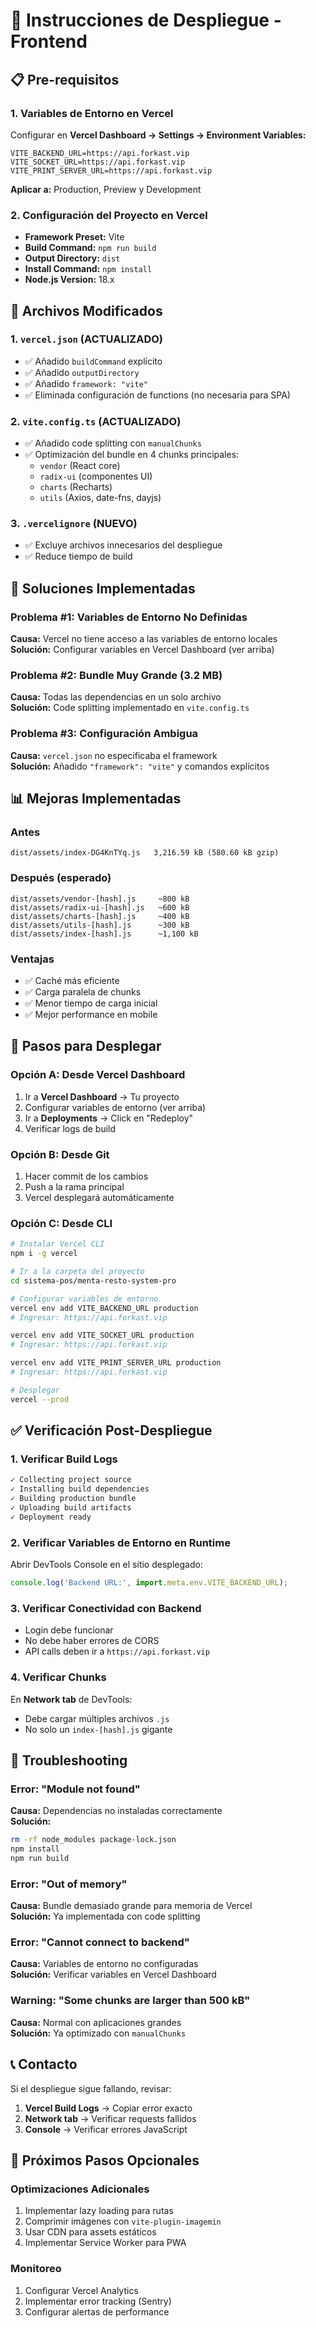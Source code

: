 # 🚀 Instrucciones de Despliegue - Frontend

## 📋 Pre-requisitos

### 1. Variables de Entorno en Vercel

Configurar en **Vercel Dashboard → Settings → Environment Variables:**

```env
VITE_BACKEND_URL=https://api.forkast.vip
VITE_SOCKET_URL=https://api.forkast.vip
VITE_PRINT_SERVER_URL=https://api.forkast.vip
```

**Aplicar a:** Production, Preview y Development

### 2. Configuración del Proyecto en Vercel

- **Framework Preset:** Vite
- **Build Command:** `npm run build`
- **Output Directory:** `dist`
- **Install Command:** `npm install`
- **Node.js Version:** 18.x

## 🔧 Archivos Modificados

### 1. `vercel.json` (ACTUALIZADO)
- ✅ Añadido `buildCommand` explícito
- ✅ Añadido `outputDirectory`
- ✅ Añadido `framework: "vite"`
- ✅ Eliminada configuración de functions (no necesaria para SPA)

### 2. `vite.config.ts` (ACTUALIZADO)
- ✅ Añadido code splitting con `manualChunks`
- ✅ Optimización del bundle en 4 chunks principales:
  - `vendor` (React core)
  - `radix-ui` (componentes UI)
  - `charts` (Recharts)
  - `utils` (Axios, date-fns, dayjs)

### 3. `.vercelignore` (NUEVO)
- ✅ Excluye archivos innecesarios del despliegue
- ✅ Reduce tiempo de build

## 🎯 Soluciones Implementadas

### Problema #1: Variables de Entorno No Definidas
**Causa:** Vercel no tiene acceso a las variables de entorno locales  
**Solución:** Configurar variables en Vercel Dashboard (ver arriba)

### Problema #2: Bundle Muy Grande (3.2 MB)
**Causa:** Todas las dependencias en un solo archivo  
**Solución:** Code splitting implementado en `vite.config.ts`

### Problema #3: Configuración Ambigua
**Causa:** `vercel.json` no especificaba el framework  
**Solución:** Añadido `"framework": "vite"` y comandos explícitos

## 📊 Mejoras Implementadas

### Antes
```
dist/assets/index-DG4KnTYq.js   3,216.59 kB (580.60 kB gzip)
```

### Después (esperado)
```
dist/assets/vendor-[hash].js     ~800 kB
dist/assets/radix-ui-[hash].js   ~600 kB
dist/assets/charts-[hash].js     ~400 kB
dist/assets/utils-[hash].js      ~300 kB
dist/assets/index-[hash].js      ~1,100 kB
```

### Ventajas
- ✅ Caché más eficiente
- ✅ Carga paralela de chunks
- ✅ Menor tiempo de carga inicial
- ✅ Mejor performance en mobile

## 🚀 Pasos para Desplegar

### Opción A: Desde Vercel Dashboard
1. Ir a **Vercel Dashboard** → Tu proyecto
2. Configurar variables de entorno (ver arriba)
3. Ir a **Deployments** → Click en "Redeploy"
4. Verificar logs de build

### Opción B: Desde Git
1. Hacer commit de los cambios
2. Push a la rama principal
3. Vercel desplegará automáticamente

### Opción C: Desde CLI
```bash
# Instalar Vercel CLI
npm i -g vercel

# Ir a la carpeta del proyecto
cd sistema-pos/menta-resto-system-pro

# Configurar variables de entorno
vercel env add VITE_BACKEND_URL production
# Ingresar: https://api.forkast.vip

vercel env add VITE_SOCKET_URL production
# Ingresar: https://api.forkast.vip

vercel env add VITE_PRINT_SERVER_URL production
# Ingresar: https://api.forkast.vip

# Desplegar
vercel --prod
```

## ✅ Verificación Post-Despliegue

### 1. Verificar Build Logs
```bash
✓ Collecting project source
✓ Installing build dependencies
✓ Building production bundle
✓ Uploading build artifacts
✓ Deployment ready
```

### 2. Verificar Variables de Entorno en Runtime
Abrir DevTools Console en el sitio desplegado:
```javascript
console.log('Backend URL:', import.meta.env.VITE_BACKEND_URL);
```

### 3. Verificar Conectividad con Backend
- Login debe funcionar
- No debe haber errores de CORS
- API calls deben ir a `https://api.forkast.vip`

### 4. Verificar Chunks
En **Network tab** de DevTools:
- Debe cargar múltiples archivos `.js`
- No solo un `index-[hash].js` gigante

## 🐛 Troubleshooting

### Error: "Module not found"
**Causa:** Dependencias no instaladas correctamente  
**Solución:**
```bash
rm -rf node_modules package-lock.json
npm install
npm run build
```

### Error: "Out of memory"
**Causa:** Bundle demasiado grande para memoria de Vercel  
**Solución:** Ya implementada con code splitting

### Error: "Cannot connect to backend"
**Causa:** Variables de entorno no configuradas  
**Solución:** Verificar variables en Vercel Dashboard

### Warning: "Some chunks are larger than 500 kB"
**Causa:** Normal con aplicaciones grandes  
**Solución:** Ya optimizado con `manualChunks`

## 📞 Contacto

Si el despliegue sigue fallando, revisar:
1. **Vercel Build Logs** → Copiar error exacto
2. **Network tab** → Verificar requests fallidos
3. **Console** → Verificar errores JavaScript

## 🔄 Próximos Pasos Opcionales

### Optimizaciones Adicionales
1. Implementar lazy loading para rutas
2. Comprimir imágenes con `vite-plugin-imagemin`
3. Usar CDN para assets estáticos
4. Implementar Service Worker para PWA

### Monitoreo
1. Configurar Vercel Analytics
2. Implementar error tracking (Sentry)
3. Configurar alertas de performance

